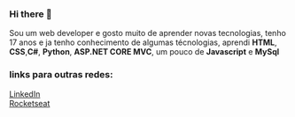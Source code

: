 ### Hi there 👋

Sou um web developer e gosto muito de aprender novas tecnologias, tenho 17 anos e ja tenho conhecimento de algumas técnologias, aprendi **HTML**, **CSS**,**C#**, **Python**, **ASP.NET CORE MVC**, um pouco de **Javascript** e **MySql**

### links para outras redes:

[LinkedIn](https://www.linkedin.com/in/alex-ferreira-santos-/) <br>
[Rocketseat](https://app.rocketseat.com.br/me/alex-02719)
